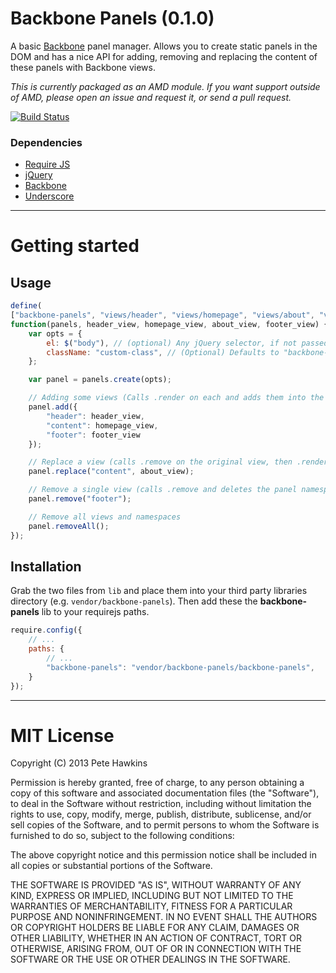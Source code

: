 # Backbone Panels (0.1.0)

A basic [Backbone](http://backbonejs.org) panel manager. Allows you to create static panels in the DOM and has a nice API for adding, removing and replacing the content of these panels with Backbone views.

*This is currently packaged as an AMD module. If you want support outside of AMD, please open an issue and request it, or send a pull request.*

[![Build Status](https://travis-ci.org/phawk/Backbone-Panels.png?branch=master)](https://travis-ci.org/phawk/Backbone-Panels)

### Dependencies

* [Require JS](http://requirejs.org/)
* [jQuery](http://jquery.com/)
* [Backbone](http://documentcloud.github.com/backbone/)
* [Underscore](http://documentcloud.github.com/underscore/)

* * *

# Getting started

## Usage

```js
define(
["backbone-panels", "views/header", "views/homepage", "views/about", "views/footer"],
function(panels, header_view, homepage_view, about_view, footer_view) {
    var opts = {
        el: $("body"), // (optional) Any jQuery selector, if not passed it, it will use an in memory `<dib>`.
        className: "custom-class", // (Optional) Defaults to "backbone-panel".
    };

    var panel = panels.create(opts);

    // Adding some views (Calls .render on each and adds them into the DOM in the order provided)
    panel.add({
        "header": header_view,
        "content": homepage_view,
        "footer": footer_view
    });

    // Replace a view (calls .remove on the original view, then .render on the new view and adds it into the DOM)
    panel.replace("content", about_view);

    // Remove a single view (calls .remove and deletes the panel namespace)
    panel.remove("footer");

    // Remove all views and namespaces
    panel.removeAll();
});
```

## Installation

Grab the two files from `lib` and place them into your third party libraries directory (e.g. `vendor/backbone-panels`). Then add these the **backbone-panels** lib to your requirejs paths.

```js
require.config({
    // ...
    paths: {
        // ...
        "backbone-panels": "vendor/backbone-panels/backbone-panels",
    }
});
```

* * *

# MIT License

Copyright (C) 2013 Pete Hawkins

Permission is hereby granted, free of charge, to any person obtaining a copy of this software and associated documentation files (the "Software"), to deal in the Software without restriction, including without limitation the rights to use, copy, modify, merge, publish, distribute, sublicense, and/or sell copies of the Software, and to permit persons to whom the Software is furnished to do so, subject to the following conditions:

The above copyright notice and this permission notice shall be included in all copies or substantial portions of the Software.

THE SOFTWARE IS PROVIDED "AS IS", WITHOUT WARRANTY OF ANY KIND, EXPRESS OR IMPLIED, INCLUDING BUT NOT LIMITED TO THE WARRANTIES OF MERCHANTABILITY, FITNESS FOR A PARTICULAR PURPOSE AND NONINFRINGEMENT. IN NO EVENT SHALL THE AUTHORS OR COPYRIGHT HOLDERS BE LIABLE FOR ANY CLAIM, DAMAGES OR OTHER LIABILITY, WHETHER IN AN ACTION OF CONTRACT, TORT OR OTHERWISE, ARISING FROM, OUT OF OR IN CONNECTION WITH THE SOFTWARE OR THE USE OR OTHER DEALINGS IN THE SOFTWARE.
